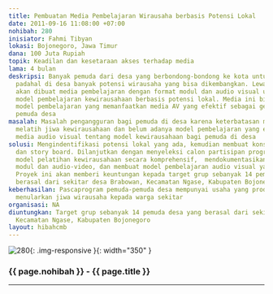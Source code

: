 ```yaml
---
title: Pembuatan Media Pembelajaran Wirausaha berbasis Potensi Lokal
date: 2011-09-16 11:08:00 +07:00
nohibah: 280
inisiator: Fahmi Tibyan
lokasi: Bojonegoro, Jawa Timur
dana: 100 Juta Rupiah
topik: Keadilan dan kesetaraan akses terhadap media
lama: 4 bulan
deskripsi: Banyak pemuda dari desa yang berbondong-bondong ke kota untuk mencari kerja,
  padahal di desa banyak potensi wirausaha yang bisa dikembangkan. Lewat proyek ini
  akan dibuat media pembelajaran dengan format modul dan audio visual untuk membuat
  model pembelajaran kewirausahaan berbasis potensi lokal. Media ini bisa menjadi
  model pembelajaran yang memanfaatkan media AV yang efektif sebagai gerakan memandirikan
  pemuda desa
masalah: Masalah pengangguran bagi pemuda di desa karena keterbatasan model untuk
  melatih jiwa kewirausahaan dan belum adanya model pembelajaran yang efektif lewat
  media audio visual tentang model kewirausahaan bagi pemuda di desa
solusi: Mengindentifikasi potensi lokal yang ada, kemudian membuat konsep, script
  dan story board. Dilanjutkan dengan menyeleksi calon partisipan program, membuat
  model pelatihan kewirausahaan secara komprehensif,  mendokumentasikannya melalui
  modul dan audio-video, dan membuat model pembelajaran audio visual yang efektif.
  Proyek ini akan memberi keuntungan kepada target grup sebanyak 14 pemuda desa yang
  berasal dari sekitar desa Brabowan, Kecamatan Ngase, Kabupaten Bojonegoro
keberhasilan: Pascaprogram pemuda-pemuda desa mempunyai usaha yang produktif dan mampu
  menularkan jiwa wirausaha kepada warga sekitar
organisasi: NA
diuntungkan: Target grup sebanyak 14 pemuda desa yang berasal dari sekitar desa Brabowan,
  Kecamatan Ngase, Kabupaten Bojonegoro
layout: hibahcmb
---
```


![280](/static/img/hibahcmb/280.png){: .img-responsive }{: width="350" }

### {{ page.nohibah }} - {{ page.title }}

---
